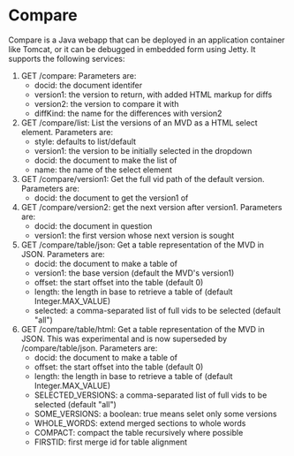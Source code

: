 # Compare

Compare is a Java webapp that can be deployed in an application 
container like Tomcat, or it can be debugged in embedded form using 
Jetty. It supports the following services:

1. GET /compare: Parameters are:
    * docid: the document identifer
    * version1: the version to return, with added HTML markup for diffs
    * version2: the version to compare it with
    * diffKind: the name for the differences with version2
2. GET /compare/list: List the versions of an MVD as a HTML select 
element. Parameters are:
    * style: defaults to list/default
    * version1: the version to be initially selected in the dropdown
    * docid: the document to make the list of
    * name: the name of the select element
3. GET /compare/version1: Get the full vid path of the default version. 
Parameters are:
    * docid: the document to get the version1 of
4. GET /compare/version2: get the next version after version1. 
Parameters are:
    * docid: the document in question
    * version1: the first version whose next version is sought
5. GET /compare/table/json: Get a table representation of the MVD in 
JSON. Parameters are:
    * docid: the document to make a table of
    * version1: the base version (default the MVD's version1)
    * offset: the start offset into the table (default 0)
    * length: the length in base to retrieve a table of (default Integer.MAX_VALUE)
    * selected: a comma-separated list of full vids to be selected (default "all")
6. GET /compare/table/html: Get a table representation of the MVD in 
JSON. This was experimental and is now superseded by 
/compare/table/json. Parameters are:
    * docid: the document to make a table of
    * offset: the start offset into the table (default 0)
    * length: the length in base to retrieve a table of (default Integer.MAX_VALUE)
    * SELECTED_VERSIONS: a comma-separated list of full vids to be selected (default "all")
    * SOME_VERSIONS: a boolean: true means selet only some versions
    * WHOLE_WORDS: extend merged sections to whole words
    * COMPACT: compact the table recursively where possible
    * FIRSTID: first merge id for table alignment
